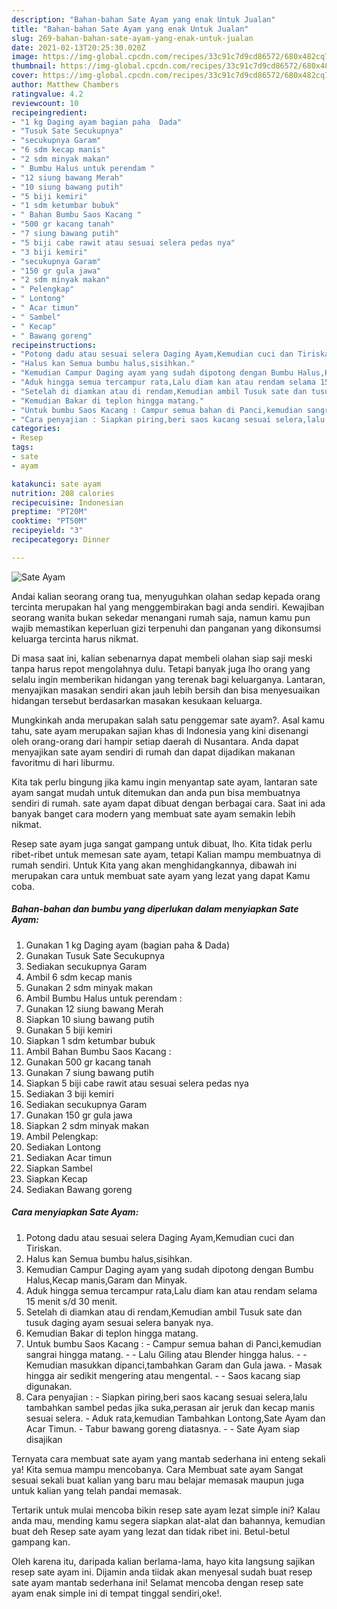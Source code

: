 ```yaml
---
description: "Bahan-bahan Sate Ayam yang enak Untuk Jualan"
title: "Bahan-bahan Sate Ayam yang enak Untuk Jualan"
slug: 269-bahan-bahan-sate-ayam-yang-enak-untuk-jualan
date: 2021-02-13T20:25:30.020Z
image: https://img-global.cpcdn.com/recipes/33c91c7d9cd86572/680x482cq70/sate-ayam-foto-resep-utama.jpg
thumbnail: https://img-global.cpcdn.com/recipes/33c91c7d9cd86572/680x482cq70/sate-ayam-foto-resep-utama.jpg
cover: https://img-global.cpcdn.com/recipes/33c91c7d9cd86572/680x482cq70/sate-ayam-foto-resep-utama.jpg
author: Matthew Chambers
ratingvalue: 4.2
reviewcount: 10
recipeingredient:
- "1 kg Daging ayam bagian paha  Dada"
- "Tusuk Sate Secukupnya"
- "secukupnya Garam"
- "6 sdm kecap manis"
- "2 sdm minyak makan"
- " Bumbu Halus untuk perendam "
- "12 siung bawang Merah"
- "10 siung bawang putih"
- "5 biji kemiri"
- "1 sdm ketumbar bubuk"
- " Bahan Bumbu Saos Kacang "
- "500 gr kacang tanah"
- "7 siung bawang putih"
- "5 biji cabe rawit atau sesuai selera pedas nya"
- "3 biji kemiri"
- "secukupnya Garam"
- "150 gr gula jawa"
- "2 sdm minyak makan"
- " Pelengkap"
- " Lontong"
- " Acar timun"
- " Sambel"
- " Kecap"
- " Bawang goreng"
recipeinstructions:
- "Potong dadu atau sesuai selera Daging Ayam,Kemudian cuci dan Tiriskan."
- "Halus kan Semua bumbu halus,sisihkan."
- "Kemudian Campur Daging ayam yang sudah dipotong dengan Bumbu Halus,Kecap manis,Garam dan Minyak."
- "Aduk hingga semua tercampur rata,Lalu diam kan atau rendam selama 15 menit s/d 30 menit."
- "Setelah di diamkan atau di rendam,Kemudian ambil Tusuk sate dan tusuk daging ayam sesuai selera banyak nya."
- "Kemudian Bakar di teplon hingga matang."
- "Untuk bumbu Saos Kacang : Campur semua bahan di Panci,kemudian sangrai hingga matang.  Lalu Giling atau Blender hingga halus.  Kemudian masukkan dipanci,tambahkan Garam dan Gula jawa. Masak hingga air sedikit mengering atau mengental.  Saos kacang siap digunakan."
- "Cara penyajian : Siapkan piring,beri saos kacang sesuai selera,lalu tambahkan sambel pedas jika suka,perasan air jeruk dan kecap manis sesuai selera. Aduk rata,kemudian Tambahkan Lontong,Sate Ayam dan Acar Timun. Tabur bawang goreng diatasnya.  Sate Ayam siap disajikan"
categories:
- Resep
tags:
- sate
- ayam

katakunci: sate ayam 
nutrition: 208 calories
recipecuisine: Indonesian
preptime: "PT20M"
cooktime: "PT50M"
recipeyield: "3"
recipecategory: Dinner

---
```



![Sate Ayam](https://img-global.cpcdn.com/recipes/33c91c7d9cd86572/680x482cq70/sate-ayam-foto-resep-utama.jpg)

Andai kalian seorang orang tua, menyuguhkan olahan sedap kepada orang tercinta merupakan hal yang menggembirakan bagi anda sendiri. Kewajiban seorang  wanita bukan sekedar menangani rumah saja, namun kamu pun wajib memastikan keperluan gizi terpenuhi dan panganan yang dikonsumsi keluarga tercinta harus nikmat.

Di masa  saat ini, kalian sebenarnya dapat membeli olahan siap saji meski tanpa harus repot mengolahnya dulu. Tetapi banyak juga lho orang yang selalu ingin memberikan hidangan yang terenak bagi keluarganya. Lantaran, menyajikan masakan sendiri akan jauh lebih bersih dan bisa menyesuaikan hidangan tersebut berdasarkan masakan kesukaan keluarga. 



Mungkinkah anda merupakan salah satu penggemar sate ayam?. Asal kamu tahu, sate ayam merupakan sajian khas di Indonesia yang kini disenangi oleh orang-orang dari hampir setiap daerah di Nusantara. Anda dapat menyajikan sate ayam sendiri di rumah dan dapat dijadikan makanan favoritmu di hari liburmu.

Kita tak perlu bingung jika kamu ingin menyantap sate ayam, lantaran sate ayam sangat mudah untuk ditemukan dan anda pun bisa membuatnya sendiri di rumah. sate ayam dapat dibuat dengan berbagai cara. Saat ini ada banyak banget cara modern yang membuat sate ayam semakin lebih nikmat.

Resep sate ayam juga sangat gampang untuk dibuat, lho. Kita tidak perlu ribet-ribet untuk memesan sate ayam, tetapi Kalian mampu membuatnya di rumah sendiri. Untuk Kita yang akan menghidangkannya, dibawah ini merupakan cara untuk membuat sate ayam yang lezat yang dapat Kamu coba.

<!--inarticleads1-->

##### Bahan-bahan dan bumbu yang diperlukan dalam menyiapkan Sate Ayam:

1. Gunakan 1 kg Daging ayam (bagian paha &amp; Dada)
1. Gunakan Tusuk Sate Secukupnya
1. Sediakan secukupnya Garam
1. Ambil 6 sdm kecap manis
1. Gunakan 2 sdm minyak makan
1. Ambil  Bumbu Halus untuk perendam :
1. Gunakan 12 siung bawang Merah
1. Siapkan 10 siung bawang putih
1. Gunakan 5 biji kemiri
1. Siapkan 1 sdm ketumbar bubuk
1. Ambil  Bahan Bumbu Saos Kacang :
1. Gunakan 500 gr kacang tanah
1. Gunakan 7 siung bawang putih
1. Siapkan 5 biji cabe rawit atau sesuai selera pedas nya
1. Sediakan 3 biji kemiri
1. Sediakan secukupnya Garam
1. Gunakan 150 gr gula jawa
1. Siapkan 2 sdm minyak makan
1. Ambil  Pelengkap:
1. Sediakan  Lontong
1. Sediakan  Acar timun
1. Siapkan  Sambel
1. Siapkan  Kecap
1. Sediakan  Bawang goreng




<!--inarticleads2-->

##### Cara menyiapkan Sate Ayam:

1. Potong dadu atau sesuai selera Daging Ayam,Kemudian cuci dan Tiriskan.
1. Halus kan Semua bumbu halus,sisihkan.
1. Kemudian Campur Daging ayam yang sudah dipotong dengan Bumbu Halus,Kecap manis,Garam dan Minyak.
1. Aduk hingga semua tercampur rata,Lalu diam kan atau rendam selama 15 menit s/d 30 menit.
1. Setelah di diamkan atau di rendam,Kemudian ambil Tusuk sate dan tusuk daging ayam sesuai selera banyak nya.
1. Kemudian Bakar di teplon hingga matang.
1. Untuk bumbu Saos Kacang : - Campur semua bahan di Panci,kemudian sangrai hingga matang. -  - Lalu Giling atau Blender hingga halus. -  - Kemudian masukkan dipanci,tambahkan Garam dan Gula jawa. - Masak hingga air sedikit mengering atau mengental. -  - Saos kacang siap digunakan.
1. Cara penyajian : - Siapkan piring,beri saos kacang sesuai selera,lalu tambahkan sambel pedas jika suka,perasan air jeruk dan kecap manis sesuai selera. - Aduk rata,kemudian Tambahkan Lontong,Sate Ayam dan Acar Timun. - Tabur bawang goreng diatasnya. -  - Sate Ayam siap disajikan




Ternyata cara membuat sate ayam yang mantab sederhana ini enteng sekali ya! Kita semua mampu mencobanya. Cara Membuat sate ayam Sangat sesuai sekali buat kalian yang baru mau belajar memasak maupun juga untuk kalian yang telah pandai memasak.

Tertarik untuk mulai mencoba bikin resep sate ayam lezat simple ini? Kalau anda mau, mending kamu segera siapkan alat-alat dan bahannya, kemudian buat deh Resep sate ayam yang lezat dan tidak ribet ini. Betul-betul gampang kan. 

Oleh karena itu, daripada kalian berlama-lama, hayo kita langsung sajikan resep sate ayam ini. Dijamin anda tiidak akan menyesal sudah buat resep sate ayam mantab sederhana ini! Selamat mencoba dengan resep sate ayam enak simple ini di tempat tinggal sendiri,oke!.


